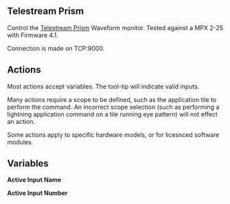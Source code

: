 ## Telestream Prism

Control the [Telestream Prism](https://www.telestream.net/video/prism.htm) Waveform monitor. Tested against a MPX 2-25 with Firmware 4.1.

Connection is made on TCP:9000.

## Actions

Most actions accept variables. The tool-tip will indicate valid inputs.

Many actions require a scope to be defined, such as the application tile to perform the command. An incorrect scope selection (such as performing a lightning application command on a tile running eye pattern) will not effect an action.

Some actions apply to specific hardware models, or for licesnced software modules.

## Variables

**Active Input Name**

**Active Input Number**